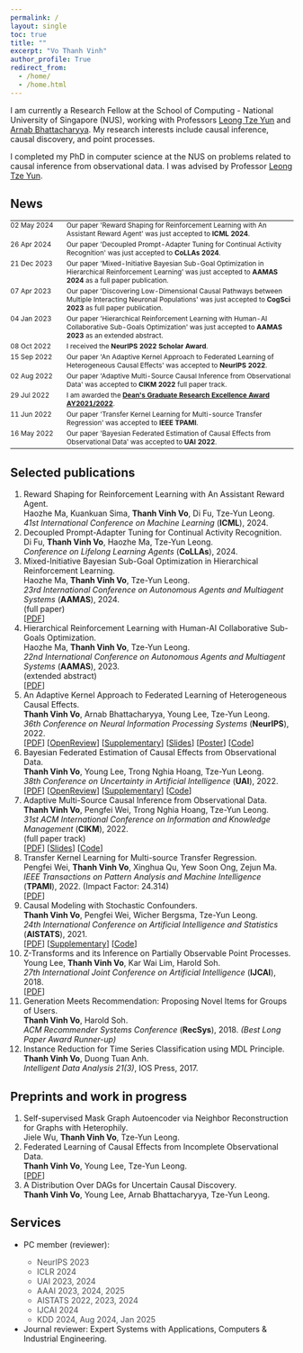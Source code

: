 ```yaml
---
permalink: /
layout: single
toc: true
title: ""
excerpt: "Vo Thanh Vinh"
author_profile: True
redirect_from: 
  - /home/
  - /home.html
---
```


I am currently a Research Fellow at the School of Computing - National University of Singapore (NUS), working with Professors <a href="https://www.comp.nus.edu.sg/~leongty/" target="_blank">Leong Tze Yun</a> and <a href="https://www.comp.nus.edu.sg/~arnab/" target="_blank">Arnab Bhattacharyya</a>. My research interests include causal inference, causal discovery, and point processes.

I completed my PhD in computer science at the NUS on problems related to causal inference from observational data. I was advised by Professor <a href="https://www.comp.nus.edu.sg/~leongty/" target="_blank">Leong Tze Yun</a>.
## News
<table style='border:none;font-size: 0.85em;'>
    <tr style='border:none;'>
      <td style='vertical-align: top;border:none;width: 100px;padding: 0px 0px 4px 0px; margin: 0;'><span class='date_news'>02 May 2024</span></td>
      <td align="left" style='vertical-align: top;border:none;padding: 0px 0px 4px 0px; margin: 0;'>Our paper 'Reward Shaping for Reinforcement Learning with An Assistant Reward Agent' was just accepted to <b>ICML 2024</b>.</td>
    </tr>
    <tr style='border:none;'>
      <td style='vertical-align: top;border:none;width: 100px;padding: 0px 0px 4px 0px; margin: 0;'><span class='date_news'>26 Apr 2024</span></td>
      <td align="left" style='vertical-align: top;border:none;padding: 0px 0px 4px 0px; margin: 0;'>Our paper 'Decoupled Prompt-Adapter Tuning for Continual Activity Recognition' was just accepted to <b>CoLLAs 2024</b>.</td>
    </tr>
    <tr style='border:none;'>
      <td style='vertical-align: top;border:none;width: 100px;padding: 0px 0px 4px 0px; margin: 0;'><span class='date_news'>21 Dec 2023</span></td>
      <td align="left" style='vertical-align: top;border:none;padding: 0px 0px 4px 0px; margin: 0;'>Our paper 'Mixed-Initiative Bayesian Sub-Goal Optimization in Hierarchical Reinforcement Learning' was just accepted to <b>AAMAS 2024</b> as a full paper publication.</td>
    </tr>
    <tr style='border:none;'>
      <td style='vertical-align: top;border:none;width: 100px;padding: 0px 0px 4px 0px; margin: 0;'><span class='date_news'>07 Apr 2023</span></td>
      <td align="left" style='vertical-align: top;border:none;padding: 0px 0px 4px 0px; margin: 0;'>Our paper 'Discovering Low-Dimensional Causal Pathways between Multiple Interacting Neuronal Populations' was just accepted to <b>CogSci 2023</b> as full paper publication.</td>
    </tr>
    <tr style='border:none;'>
      <td style='vertical-align: top;border:none;width: 100px;padding: 0px 0px 4px 0px; margin: 0;'><span class='date_news'>04 Jan 2023</span></td>
      <td align="left" style='vertical-align: top;border:none;padding: 0px 0px 4px 0px; margin: 0;'>Our paper 'Hierarchical Reinforcement Learning with Human-AI Collaborative Sub-Goals Optimization' was just accepted to <b>AAMAS 2023</b> as an extended abstract.</td>
    </tr>
    <tr style='border:none;'>
      <td style='vertical-align: top;border:none;width: 100px;padding: 0px 0px 4px 0px; margin: 0;'><span class='date_news'>08 Oct 2022</span></td>
      <td align="left" style='vertical-align: top;border:none;padding: 0px 0px 4px 0px; margin: 0;'>I received the <b>NeurIPS 2022 Scholar Award</b>.</td>
    </tr>
    <tr style='border:none;'>
      <td style='vertical-align: top;border:none;width: 100px;padding: 0px 0px 4px 0px; margin: 0;'><span class='date_news'>15 Sep 2022</span></td>
      <td align="left" style='vertical-align: top;border:none;padding: 0px 0px 4px 0px; margin: 0;'>Our paper 'An Adaptive Kernel Approach to Federated Learning of Heterogeneous Causal Effects' was accepted to <b>NeurIPS 2022</b>.</td>
    </tr>
    <tr style='border:none;'>
      <td style='vertical-align: top;border:none;width: 100px;padding: 0px 0px 4px 0px; margin: 0;'><span class='date_news'>02 Aug 2022</span></td>
      <td align="left" style='vertical-align: top;border:none;padding: 0px 0px 4px 0px; margin: 0;'>Our paper 'Adaptive Multi-Source Causal Inference from Observational Data' was accepted to <b>CIKM 2022</b> full paper track.</td>
    </tr>
    <tr style='border:none;'>
      <td style='vertical-align: top;border:none;width: 100px;padding: 0px 0px 4px 0px; margin: 0;'><span class='date_news'>29 Jul 2022</span></td>
      <td align="left" style='vertical-align: top;border:none;padding: 0px 0px 4px 0px; margin: 0;'>I am awarded the <b> <a href="https://www.comp.nus.edu.sg/programmes/pg/awards/deans-research/" target="_blank">Dean's Graduate Research Excellence Award AY2021/2022</a></b>.</td>
    </tr>
    <tr style='border:none;'>
      <td style='vertical-align: top;border:none;width: 100px;padding: 0px 0px 4px 0px; margin: 0;'><span class='date_news'>11 Jun 2022</span></td>
      <td align="left" style='vertical-align: top;border:none;padding: 0px 0px 4px 0px; margin: 0;'>Our paper 'Transfer Kernel Learning for Multi-source Transfer Regression' was accepted to <b>IEEE TPAMI</b>.</td>
    </tr>
    <tr style='border:none;'>
      <td style='vertical-align: top;border:none;width: 100px;padding: 0px 0px 4px 0px; margin: 0;'><span class='date_news'>16 May 2022</span></td>
      <td align="left" style='vertical-align: top;border:none;padding: 0px 0px 4px 0px; margin: 0;'>Our paper 'Bayesian Federated Estimation of Causal Effects from Observational Data' was accepted to <b>UAI 2022</b>.</td>
    </tr>
  <!--
    <tr style='border:none;'>
      <td style='vertical-align: top;border:none;width: 100px;padding: 0px 0px 4px 0px; margin: 0'><span class='date_news'>09 Feb 2022</span></td>
      <td align="left" style='vertical-align: top;border:none;padding: 0px 0px 4px 0px; margin: 0;'>I passed my PhD oral defense.</td>
    </tr>
    <tr style='border:none;'>
      <td style='vertical-align: top;border:none;width: 100px;padding: 0; margin: 0'><span class='date_news'>08 Aug 2021</span></td>
      <td align="left" style='vertical-align: top;border:none;padding: 0; margin: 0;'>I submitted my PhD thesis.</td>
    </tr>
  -->
</table>

## Selected publications
<!-- ======-->
1. Reward Shaping for Reinforcement Learning with An Assistant Reward Agent. <br />Haozhe Ma, Kuankuan Sima, **Thanh Vinh Vo**, Di Fu, Tze-Yun Leong. <br />*41st International Conference on Machine Learning* (**ICML**), 2024. 
2. Decoupled Prompt-Adapter Tuning for Continual Activity Recognition. <br />Di Fu, **Thanh Vinh Vo**, Haozhe Ma, Tze-Yun Leong. <br />*Conference on Lifelong Learning Agents* (**CoLLAs**), 2024.
3. Mixed-Initiative Bayesian Sub-Goal Optimization in Hierarchical Reinforcement Learning. <br /> Haozhe Ma, **Thanh Vinh Vo**, Tze-Yun Leong. <br />*23rd International Conference on Autonomous Agents and Multiagent Systems* (**AAMAS**), 2024. <br />(full paper)<br />[<a href="https://dl.acm.org/doi/abs/10.5555/3635637.3662991" target="_blank">PDF</a>]
4. Hierarchical Reinforcement Learning with Human-AI Collaborative Sub-Goals Optimization. <br /> Haozhe Ma, **Thanh Vinh Vo**, Tze-Yun Leong. <br />*22nd International Conference on Autonomous Agents and Multiagent Systems* (**AAMAS**), 2023. <br />(extended abstract) <br />[<a href="https://dl.acm.org/doi/abs/10.5555/3545946.3598917" target="_blank">PDF</a>]
5. An Adaptive Kernel Approach to Federated Learning of Heterogeneous Causal Effects. <br />**Thanh Vinh Vo**, Arnab Bhattacharyya, Young Lee, Tze-Yun Leong. <br />*36th Conference on Neural Information Processing Systems* (**NeurIPS**), 2022.<br /> [<a href="https://openreview.net/pdf?id=fJt2KFnRqZ" target="_blank">PDF</a>] [<a href="https://openreview.net/forum?id=fJt2KFnRqZ" target="_blank">OpenReview</a>] [<a href="https://openreview.net/attachment?id=fJt2KFnRqZ&name=supplementary_material" target="_blank">Supplementary</a>] [<a href="https://vothanhvinh.github.io/files/CausalRFF_NeurIPS2022_short_slides.pdf" target="_blank">Slides</a>] [<a href="https://vothanhvinh.github.io/files/CausalRFF_NeurIPS_2022_Poster_A0.pdf" target="_blank">Poster</a>] [<a href="https://github.com/vothanhvinh/CausalRFF" target="_blank">Code</a>]
6. Bayesian Federated Estimation of Causal Effects from Observational Data. <br />**Thanh Vinh Vo**, Young Lee, Trong Nghia Hoang, Tze-Yun Leong. <br />*38th Conference on Uncertainty in Artificial Intelligence* (**UAI**), 2022. <br />[<a href="https://proceedings.mlr.press/v180/vo22a/vo22a.pdf" target="_blank">PDF</a>] [<a href="https://openreview.net/forum?id=BEl3vP8sqlc" target="_blank">OpenReview</a>] [<a href="https://proceedings.mlr.press/v180/vo22a/vo22a-supp.pdf" target="_blank">Supplementary</a>] [<a href="https://github.com/vothanhvinh/FedCI" target="_blank">Code</a>]
7. Adaptive Multi-Source Causal Inference from Observational Data. <br />**Thanh Vinh Vo**, Pengfei Wei, Trong Nghia Hoang, Tze-Yun Leong. <br />*31st ACM International Conference on Information and Knowledge Management* (**CIKM**), 2022. <br />(full paper track)<br />[<a href="https://dl.acm.org/doi/pdf/10.1145/3511808.3557230" target="_blank">PDF</a>] [<a href="https://vothanhvinh.github.io/files/AdaTRANS_CIKM2022_slides.pdf" target="_blank">Slides</a>]  [<a href="https://github.com/vothanhvinh/AdaTRANS" target="_blank">Code</a>]
8. Transfer Kernel Learning for Multi-source Transfer Regression. <br />Pengfei Wei, **Thanh Vinh Vo**, Xinghua Qu, Yew Soon Ong, Zejun Ma. <br />*IEEE Transactions on Pattern Analysis and Machine Intelligence* (**TPAMI**), 2022. (Impact Factor: 24.314) <br />[<a href="https://ieeexplore.ieee.org/document/9802749" target="_blank">PDF</a>]
9. Causal Modeling with Stochastic Confounders. <br />**Thanh Vinh Vo**, Pengfei Wei, Wicher Bergsma, Tze-Yun Leong. <br />*24th International Conference on Artificial Intelligence and Statistics* (**AISTATS**), 2021. <br />[<a href="http://proceedings.mlr.press/v130/vinh-vo21a/vinh-vo21a.pdf" target="_blank">PDF</a>] [<a href="http://proceedings.mlr.press/v130/vinh-vo21a/vinh-vo21a-supp.pdf" target="_blank">Supplementary</a>] [<a href="https://github.com/vothanhvinh/CausalSC" target="_blank">Code</a>]
10. Z-Transforms and its Inference on Partially Observable Point Processes. <br />Young Lee, **Thanh Vinh Vo**, Kar Wai Lim, Harold Soh. <br />*27th International Joint Conference on Artificial Intelligence* (**IJCAI**), 2018. <br />[<a href="https://www.ijcai.org/proceedings/2018/0328.pdf" target="_blank">PDF</a>]
11. Generation Meets Recommendation: Proposing Novel Items for Groups of Users. <br />**Thanh Vinh Vo**, Harold Soh. <br />*ACM Recommender Systems Conference* (**RecSys**), 2018. *(Best Long Paper Award Runner-up)* <br />
12. Instance Reduction for Time Series Classification using MDL Principle. <br />**Thanh Vinh Vo**, Duong Tuan Anh. <br />*Intelligent Data Analysis 21(3)*, IOS Press, 2017.

<!--
Discovering Low-Dimensional Causal Pathways between Multiple Interacting Neuronal Populations. <br /> Evangelos Sigalas, **Thanh Vinh Vo**, Tze-Yun Leong, Camilo Libedinsky. <br />*45th Annual Meeting of the Cognitive Science Society* (**CogSci**), 2023. <br />(full paper) <br />[<a href="https://escholarship.org/uc/item/3r68f33q" target="_blank">PDF</a>]
-->

## Preprints and work in progress
<!-- ======-->
1. Self-supervised Mask Graph Autoencoder via Neighbor Reconstruction for Graphs with Heterophily. <br />Jiele Wu, **Thanh Vinh Vo**, Tze-Yun Leong.
2. Federated Learning of Causal Effects from Incomplete Observational Data. <br />**Thanh Vinh Vo**, Young Lee, Tze-Yun Leong. <br />[<a href="https://arxiv.org/pdf/2308.13047v1.pdf" target="_blank">PDF</a>]
3. A Distribution Over DAGs for Uncertain Causal Discovery. <br />**Thanh Vinh Vo**, Young Lee, Arnab Bhattacharyya, Tze-Yun Leong.

<!--
## Teaching
GAP teaching assistant at National University of Singapore, 2017-2020.
- Programming methodology
- Data structures and algorithms
-->

## Services
<ul>
  <li>PC member (reviewer):</li>
  <ul style='font-size=1em; color: #494e52;'>
    <li>NeurIPS 2023</li>
    <li>ICLR 2024</li>
    <li>UAI 2023, 2024</li>
    <li>AAAI 2023, 2024, 2025</li>
    <li>AISTATS 2022, 2023, 2024</li>
    <li>IJCAI 2024</li>
    <li>KDD 2024, Aug 2024, Jan 2025</li>
  </ul>
  <li>Journal reviewer: Expert Systems with Applications, Computers & Industrial Engineering.</li>
</ul>


<!--
## PhD thesis
- Causal Inference from Observational Data <br />Advisor: Professor <a href="https://www.comp.nus.edu.sg/~leongty/" target="_blank">Leong Tze Yun</a>
-->
